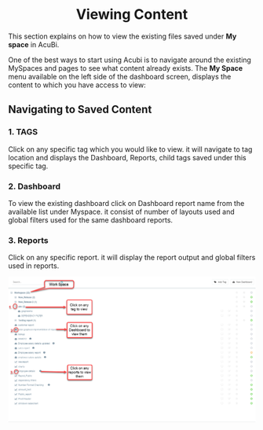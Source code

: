 


<center><h1>Viewing Content</h1></center>

This section explains on how to view the existing files saved under **My space** in AcuBi.

One of the best ways to start using Acubi is to navigate around the existing MySpaces and pages to see what content already exists. The **My Space** menu available on the left side of the dashboard screen, displays the content to which you have access to view:


## Navigating to Saved Content 

### 1. TAGS

Click on any specific tag which you would like to view. it will navigate to tag location and displays the Dashboard, Reports, child tags saved under this specific tag.


### 2. Dashboard

 To view the existing dashboard click on Dashboard report name from the available list under Myspace. it consist of number of layouts used and global filters used for the same dashboard reports.
 
 ### 3. Reports
 
 Click on any specific report. it will display the report output and global filters used in reports.

![enter image description here](https://raw.githubusercontent.com/sv18042016/fp1/0545ded450f2a313773cd22169ff96aa6c7db5d2/images/view_list2.png)





<!--stackedit_data:
eyJoaXN0b3J5IjpbMTAwMjc3ODQwMCwtNjYwODAyMDY0XX0=
-->